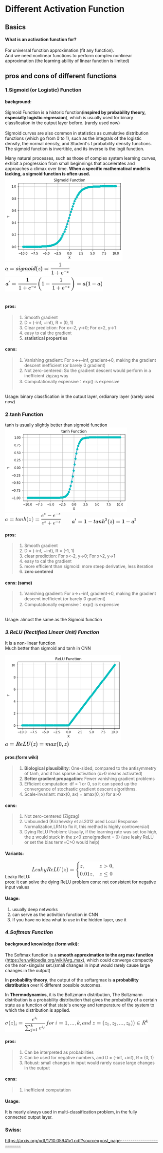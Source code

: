 # Different Activation Function

## Basics

#### What is an activation function for?

For universal function approximation (fit any function).   
And we need nonlinear functions to perform complex nonlinear approximation (the learning ability of linear function is limited)

## pros and cons of different functions

### 1.Sigmoid (or Logistic) Function

#### background:

Sigmoid Function is a historic function(**inspired by probability theory, especially logistic regression**), which is usually used for binary classfication in the output layer before. (rarely used now)<br/><br/>
Sigmoid curves are also common in statistics as cumulative distribution functions (which go from 0 to 1), such as the integrals of the logistic density, the normal density, and Student's t probability density functions. The sigmoid function is invertible, and its inverse is the logit function.

Many natural processes, such as those of complex system learning curves, exhibit a progression from small beginnings that accelerates and approaches a climax over time. **When a specific mathematical model is lacking, a sigmoid function is often used.**
![](./res/Sigmoid.png)<br/>
![](./res/sigmoid1.jpg) &nbsp;&nbsp;&nbsp;&nbsp;&nbsp;&nbsp;&nbsp;&nbsp;![](./res/sigmoid2.png)
<br/><br/>



#### pros:

>1. Smooth gradient
>2. D = (-inf, +inf), R = (0, 1)
>3. Clear prediction: For x<-2, y->0; For x>2, y->1
>4. easy to cal the gradient
>5. **statistical properties**

#### cons:

>1. Vanishing gradient: For x->+-inf, gradient->0, making the gradient descent inefficient (or barely 0 gradient)
>2. Not zero-centered: So the gradient descent would perform in a inefficient zigzag way
>3. Computationally expensive：exp() is expensive
<br/><br/>

Usage: binary classfication in the output layer, ordianary layer (rarely used now) 

### 2.tanh Function
tanh is usually slightly better than sigmoid function          
![](./res/tanh.png)<br/>
![](./res/tanh1.gif) &nbsp;&nbsp;&nbsp;&nbsp;&nbsp;&nbsp;&nbsp;&nbsp;![](./res/tanh2.png)

#### pros:

>1. Smooth gradient
>2. D = (-inf, +inf), R = (-1, 1)
>3. clear prediction: For x<-2, y->0; For x>2, y->1
>4. easy to cal the gradient
>5. more efficient than sigmoid: more steep derivative, less iteration
>6. **zero centered**

#### cons: (same)

>1. Vanishing gradient: For x->+-inf, gradient->0, making the gradient descent inefficient (or barely 0 gradient)
>2. Computationally expensive：exp() is expensive
<br/><br/>

Usage: almost the same as the Sigmoid function

### _3.ReLU (Rectified Linear Unit) Function_

It is a non-linear function<br/>
Much better than sigmoid and tanh in CNN

![](./res/ReLU.png)<br/>
![](./res/relu1.png)

#### pros:(form wiki)

>1. **Biological plausibility**: One-sided, compared to the antisymmetry of tanh, and it has sparse activation (x>0 means activated)
>3. **Better gradient propagation**: Fewer vanishing gradient problems
>4. Efficient computation: df = 1 or 0, so it can speed up the convergence of stochastic gradient descent algorithms.
>5. Scale-invariant: max(0, ax) = amax(0, x) for a>0

#### cons:

>1. Not zero-centered (Zigzag)
>2. Unbounded (Krizhevsky et al.2012 used Local Response Normalization,LRN to fix it, this method is highly controversial)
>3. Dying ReLU Problem: Usually, if the learning rate was set too high, the z would stuck in the z<0 zone(gradient = 0) (use leaky ReLU or set the bias term=C>0 would help)

#### Variants:

Leaky ReLU: ![](./res/LeakyReLU.gif)</br>
pros:  it can solve the dying ReLU problem
cons: not consistent for negative input values

#### Usage:

1. usually deep networks
2. can serve as the activition function in CNN
3. If you have no idea what to use in the hidden layer, use it

### ***4.Softmax Function***

#### background knowledge (form wiki):

The Softmax function is a **smooth approximation to the arg max function** (https://en.wikipedia.org/wiki/Arg_max), which could converge compactly on the non-singular set.(small changes in input would rarely cause large changes in the output)

In **probability theory**, the output of the softargmax is **a probability distribution** over K different possible outcomes.

In **Thermodynamics**, it is the Boltzmann distribution, The Boltzmann distribution is a probability distribution that gives the probability of a certain state as a function of that state's energy and temperature of the system to which the distribution is applied.

![](./res/softmax.gif)

#### pros:

>1. Can be interpreted as probabilities
>2. Can be used for negative numbers, and D = (-inf, +inf), R = (0, 1)
>3. Robust: small changes in input would rarely cause large changes in the output


#### cons:

>1. inefficient computation

#### Usage:

It is nearly always used in multi-classification problem, in the fully connected output layer.


### Swiss:

https://arxiv.org/pdf/1710.05941v1.pdf?source=post_page---------------------------